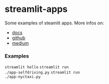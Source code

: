 # streamlit-apps

Some examples of steamlit apps.
More infos on:

<ul>
    <li><a href="https://streamlit.io/docs/">docs</a></li>
    <li><a href="https://github.com/streamlit/streamlit">github</a></li>
    <li><a href="https://towardsdatascience.com/coding-ml-tools-like-you-code-ml-models-ddba3357eace">medium</a></li>
</ul>

<h3>Examples</h3>

<code>streamlit hello</code>
<code>streamlit run ./app-selfdriving.py</code>
<code>streamlit run ./app-nyctaxi.py</code>
